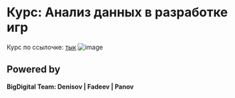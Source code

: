 # **Курс: Анализ данных в разработке игр**

Курс по ссылочке: [тык](https://bigdigital-gamelab.ru/analiz-dannyh/)
![image](https://github.com/user-attachments/assets/21300ff4-dc94-4a90-889c-6e615597527b)

## Powered by

**BigDigital Team: Denisov | Fadeev | Panov**
